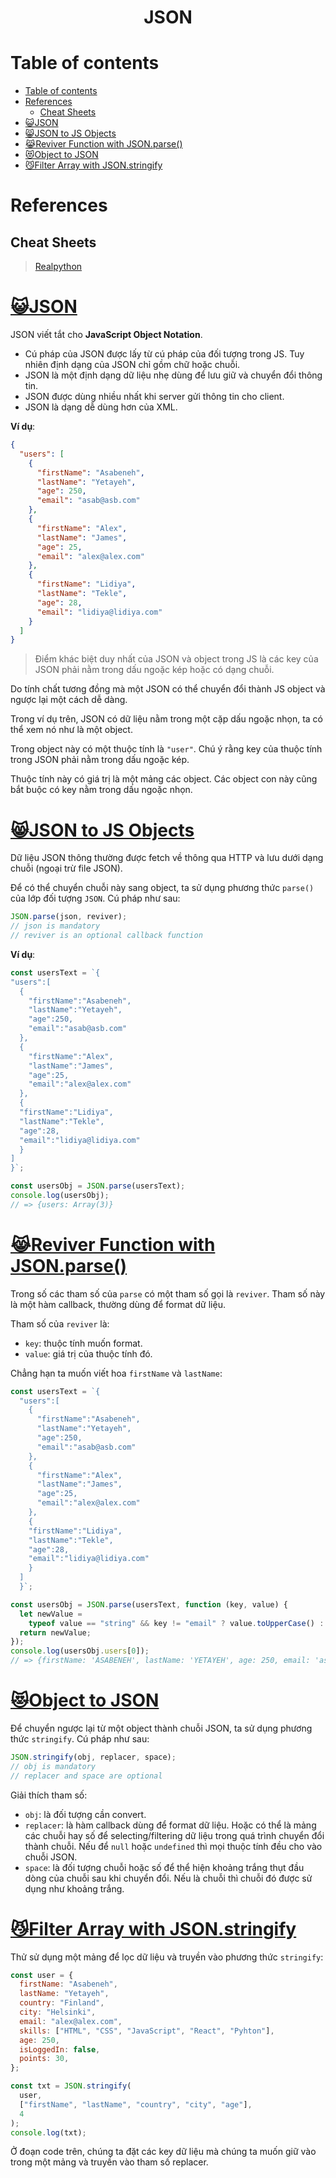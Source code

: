 <link rel='stylesheet' href='../../main.css'>

<div class="title">
    <center><h1 class="bigtitle">JSON</h1></center>
</div>

# Table of contents

- [Table of contents](#table-of-contents)
- [References](#references)
  - [Cheat Sheets](#cheat-sheets)
- [😺JSON](#json)
- [😸JSON to JS Objects](#json-to-js-objects)
- [😹Reviver Function with JSON.parse()](#reviver-function-with-jsonparse)
- [😻Object to JSON](#object-to-json)
- [😼Filter Array with JSON.stringify](#filter-array-with-jsonstringify)

# References

## Cheat Sheets

> [Realpython](https://www.realpythonproject.com/a-cheat-sheet-for-working-with-json-data-in-javascript/)

# [😺JSON](https://developer.mozilla.org/en-US/docs/Web/JavaScript/Reference/Global_Objects/JSON)

JSON viết tắt cho **JavaScript Object Notation**.

- Cú pháp của JSON được lấy từ cú pháp của đối tượng trong JS. Tuy nhiên định dạng của JSON chỉ gồm chữ hoặc chuỗi.
- JSON là một định dạng dữ liệu nhẹ dùng để lưu giữ và chuyển đổi thông tin.
- JSON được dùng nhiều nhất khi server gửi thông tin cho client.
- JSON là dạng dễ dùng hơn của XML.

**Ví dụ**:

```json
{
  "users": [
    {
      "firstName": "Asabeneh",
      "lastName": "Yetayeh",
      "age": 250,
      "email": "asab@asb.com"
    },
    {
      "firstName": "Alex",
      "lastName": "James",
      "age": 25,
      "email": "alex@alex.com"
    },
    {
      "firstName": "Lidiya",
      "lastName": "Tekle",
      "age": 28,
      "email": "lidiya@lidiya.com"
    }
  ]
}
```

> Điểm khác biệt duy nhất của JSON và object trong JS là các key của JSON phải nằm trong dấu ngoặc kép hoặc có dạng chuỗi.

Do tính chất tương đồng mà một JSON có thể chuyển đổi thành JS object và ngược lại một cách dễ dàng.

Trong ví dụ trên, JSON có dữ liệu nằm trong một cặp dấu ngoặc nhọn, ta có thể xem nó như là một object.

Trong object này có một thuộc tính là `"user"`. Chú ý rằng key của thuộc tính trong JSON phải nằm trong dấu ngoặc kép.

Thuộc tính này có giá trị là một mảng các object. Các object con này cũng bắt buộc có key nằm trong dấu ngoặc nhọn.

# [😸JSON to JS Objects](https://developer.mozilla.org/en-US/docs/Web/JavaScript/Reference/Global_Objects/JSON/parse)

Dữ liệu JSON thông thường được fetch về thông qua HTTP và lưu dưới dạng chuỗi (ngoại trừ file JSON).

Để có thể chuyển chuỗi này sang object, ta sử dụng phương thức `parse()` của lớp đối tượng `JSON`. Cú pháp như sau:

```js
JSON.parse(json, reviver);
// json is mandatory
// reviver is an optional callback function
```

**Ví dụ**:

```js
const usersText = `{
"users":[
  {
    "firstName":"Asabeneh",
    "lastName":"Yetayeh",
    "age":250,
    "email":"asab@asb.com"
  },
  {
    "firstName":"Alex",
    "lastName":"James",
    "age":25,
    "email":"alex@alex.com"
  },
  {
  "firstName":"Lidiya",
  "lastName":"Tekle",
  "age":28,
  "email":"lidiya@lidiya.com"
  }
]
}`;

const usersObj = JSON.parse(usersText);
console.log(usersObj);
// => {users: Array(3)}
```

# [😹Reviver Function with JSON.parse()](https://developer.mozilla.org/en-US/docs/Web/JavaScript/Reference/Global_Objects/JSON/parse#using_the_reviver_parameter)

Trong số các tham số của `parse` có một tham số gọi là `reviver`. Tham số này là một hàm callback, thường dùng để format dữ liệu.

Tham số của `reviver` là:

- `key`: thuộc tính muốn format.
- `value`: giá trị của thuộc tính đó.

Chẳng hạn ta muốn viết hoa `firstName` và `lastName`:

```js
const usersText = `{
  "users":[
    {
      "firstName":"Asabeneh",
      "lastName":"Yetayeh",
      "age":250,
      "email":"asab@asb.com"
    },
    {
      "firstName":"Alex",
      "lastName":"James",
      "age":25,
      "email":"alex@alex.com"
    },
    {
    "firstName":"Lidiya",
    "lastName":"Tekle",
    "age":28,
    "email":"lidiya@lidiya.com"
    }
  ]
  }`;

const usersObj = JSON.parse(usersText, function (key, value) {
  let newValue =
    typeof value == "string" && key != "email" ? value.toUpperCase() : value;
  return newValue;
});
console.log(usersObj.users[0]);
// => {firstName: 'ASABENEH', lastName: 'YETAYEH', age: 250, email: 'asab@asb.com'}
```

# [😻Object to JSON](https://developer.mozilla.org/en-US/docs/Web/JavaScript/Reference/Global_Objects/JSON/stringify)

Để chuyển ngược lại từ một object thành chuỗi JSON, ta sử dụng phương thức `stringify`. Cú pháp như sau:

```js
JSON.stringify(obj, replacer, space);
// obj is mandatory
// replacer and space are optional
```

Giải thích tham số:

- `obj`: là đối tượng cần convert.
- `replacer`: là hàm callback dùng để format dữ liệu. Hoặc có thể là mảng các chuỗi hay số để selecting/filtering dữ liệu trong quá trình chuyển đổi thành chuỗi. Nếu để `null` hoặc `undefined` thì mọi thuộc tính đều cho vào chuỗi JSON.
- `space`: là đối tượng chuỗi hoặc số để thể hiện khoảng trắng thụt đầu dòng của chuỗi sau khi chuyển đổi. Nếu là chuỗi thì chuỗi đó được sử dụng như khoảng trắng.

# [😼Filter Array with JSON.stringify](https://developer.mozilla.org/en-US/docs/Web/JavaScript/Reference/Global_Objects/JSON/stringify#the_replacer_parameter)

Thử sử dụng một mảng để lọc dữ liệu và truyền vào phương thức `stringify`:

```js
const user = {
  firstName: "Asabeneh",
  lastName: "Yetayeh",
  country: "Finland",
  city: "Helsinki",
  email: "alex@alex.com",
  skills: ["HTML", "CSS", "JavaScript", "React", "Pyhton"],
  age: 250,
  isLoggedIn: false,
  points: 30,
};

const txt = JSON.stringify(
  user,
  ["firstName", "lastName", "country", "city", "age"],
  4
);
console.log(txt);
```

Ở đoạn code trên, chúng ta đặt các key dữ liệu mà chúng ta muốn giữ vào trong một mảng và truyền vào tham số replacer.
